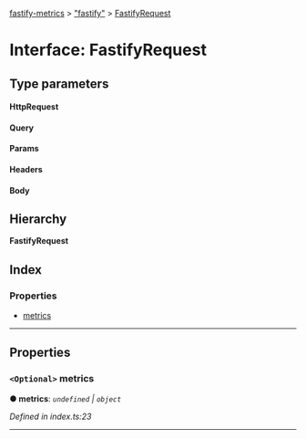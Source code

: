[fastify-metrics](../README.md) > ["fastify"](../modules/_fastify_.md) > [FastifyRequest](../interfaces/_fastify_.fastifyrequest.md)

# Interface: FastifyRequest

## Type parameters
#### HttpRequest 
#### Query 
#### Params 
#### Headers 
#### Body 
## Hierarchy

**FastifyRequest**

## Index

### Properties

* [metrics](_fastify_.fastifyrequest.md#metrics)

---

## Properties

<a id="metrics"></a>

### `<Optional>` metrics

**● metrics**: *`undefined` | `object`*

*Defined in index.ts:23*

___

